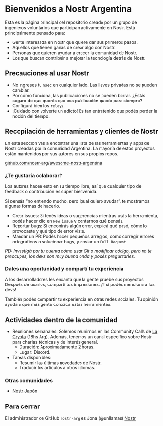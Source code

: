 # Bienvenidos a Nostr Argentina

Esta es la página principal del repositorio creado por un grupo de ingenieros voluntarios que participan activamente en Nostr. Está principalmente pensado para:


- Gente interesada en Nostr que quiere dar sus primeros pasos.
- Aquellos que tienen ganas de crear algo con Nostr.
- Personas que quieren ayudar a crecer la comunidad de Nostr.
- Los que buscan contribuir a mejorar la tecnología detrás de Nostr.


## Precauciones al usar Nostr

- No ingreses tu `nsec` en cualquier lado. Las llaves privadas no se pueden cambiar.
- Por cómo funciona, las publicaciones no se pueden borrar. ¿Estás seguro de que querés que esa publicación quede para siempre?
- Configurá bien los `relays`.
- ¡Cuidado con volverte un adicto! Es tan entretenido que podés perder la noción del tiempo.

## Recopilación de herramientas y clientes de Nostr

En esta sección vas a encontrar una lista de las herramientas y apps de Nostr creadas por la comunidad Argentina.
La mayoría de estos proyectos están mantenidos por sus autores en sus propios repos.

[github.com/nostr-arg/awesome-nostr-argentina](https://github.com/nostr-arg/awesome-nostr-argentina)

### ¿Te gustaria colaborar?

Los autores hacen esto en su tiempo libre, así que cualquier tipo de feedback o contribución es súper bienvenida.

Si pensás “no entiendo mucho, pero igual quiero ayudar”, te mostramos algunas formas de hacerlo.

- Crear issues: Si tenés ideas o sugerencias mientras usás la herramienta, podés hacer clic en `New issue` y contarnos qué pensás.
- Reportar bugs: Si encontrás algún error, explicá qué pasó, cómo lo provocaste y qué tipo de error viste.
- Mandar un PR: Podés hacer pequeños arreglos, como corregir errores ortográficos o solucionar bugs, y enviar un `Pull Request`.

*PD: Investigá por tu cuenta cómo usar Git o modificar código, pero no te preocupes, los devs son muy buena onda y podés preguntarles.*

### Dales una oportunidad y compartí tu experiencia

A los desarrolladores les encanta que la gente pruebe sus proyectos. Después de usarlos, compartí tus impresiones. ¡Y si podés mencioná a los devs!

También podés compartir tu experiencia en otras redes sociales. Tu opinión ayuda a que más gente conozca estas herramientas.

## Actividades dentro de la comunidad

- Reuniones semanales: Solemos reunirnos en las Community Calls de [La Crypta](https://lacrypta.ar/) (18hs Arg). Además, tenemos un canal específico sobre Nostr para charlas técnicas y de interés general.
  - Duración: Aproximadamente 2 horas.
  - Lugar: Discord.
- Tareas disponibles:
  - Resumir las últimas novedades de Nostr.
  - Traducir los artículos a otros idiomas.
 
### Otras comunidades

- [Nostr Japón](https://github.com/nostr-jp)

## Para cerrar
El administrador de GitHub `nostr-arg` es Jona (@unllamas) [Nostr](https://zapcito.app/p/npub1em3g0wcfjz5we0gaaelw07fcyqys3fwg42qykw774mvgala424rsl26ytm)
